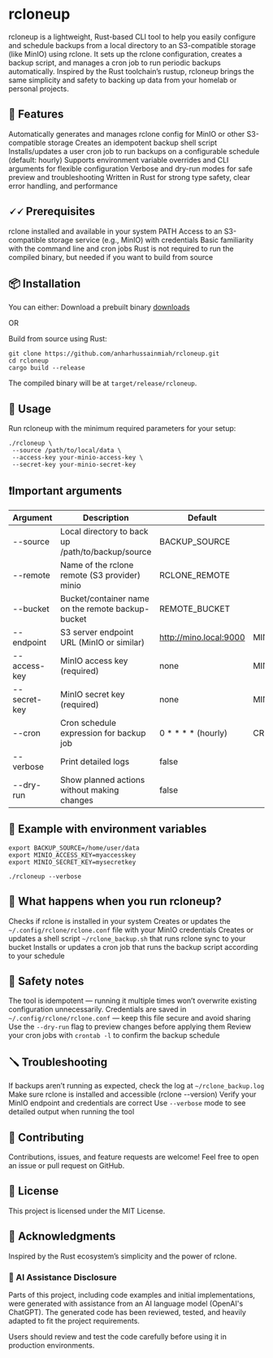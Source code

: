 # rcloneup

rcloneup is a lightweight, Rust-based CLI tool to help you easily configure and schedule backups from a local directory to an S3-compatible storage (like MinIO) using rclone. It sets up the rclone configuration, creates a backup script, and manages a cron job to run periodic backups automatically.
Inspired by the Rust toolchain’s rustup, rcloneup brings the same simplicity and safety to backing up data from your homelab or personal projects.

## 🚀 Features

Automatically generates and manages rclone config for MinIO or other S3-compatible storage
Creates an idempotent backup shell script
Installs/updates a user cron job to run backups on a configurable schedule (default: hourly)
Supports environment variable overrides and CLI arguments for flexible configuration
Verbose and dry-run modes for safe preview and troubleshooting
Written in Rust for strong type safety, clear error handling, and performance

## 🗸🗸 Prerequisites

rclone installed and available in your system PATH
Access to an S3-compatible storage service (e.g., MinIO) with credentials
Basic familiarity with the command line and cron jobs
Rust is not required to run the compiled binary, but needed if you want to build from source

## 📦 Installation

You can either:
Download a prebuilt binary [downloads](https://github.com/AnharHussainMiah/rcloneup/releases)

OR

Build from source using Rust:

```shell
git clone https://github.com/anharhussainmiah/rcloneup.git
cd rcloneup
cargo build --release
```

The compiled binary will be at `target/release/rcloneup`.

## 📖 Usage

Run rcloneup with the minimum required parameters for your setup:

```shell
./rcloneup \
 --source /path/to/local/data \
 --access-key your-minio-access-key \
 --secret-key your-minio-secret-key
```

## ❗Important arguments

| Argument     | Description                                       | Default                | Env Variable     |
| ------------ | ------------------------------------------------- | ---------------------- | ---------------- |
| --source     | Local directory to back up /path/to/backup/source | BACKUP_SOURCE          |                  |
| --remote     | Name of the rclone remote (S3 provider) minio     | RCLONE_REMOTE          |                  |
| --bucket     | Bucket/container name on the remote backup-bucket | REMOTE_BUCKET          |                  |
| --endpoint   | S3 server endpoint URL (MinIO or similar)         | http://mino.local:9000 | MINIO_ENDPOINT   |
| --access-key | MinIO access key (required)                       | none                   | MINIO_ACCESS_KEY |
| --secret-key | MinIO secret key (required)                       | none                   | MINIO_SECRET_KEY |
| --cron       | Cron schedule expression for backup job           | 0 \* \* \* \* (hourly) | CRON_SCHEDULE    |
| --verbose    | Print detailed logs                               | false                  |                  |
| --dry-run    | Show planned actions without making changes       | false                  |                  |

## 🧪 Example with environment variables

```shell
export BACKUP_SOURCE=/home/user/data
export MINIO_ACCESS_KEY=myaccesskey
export MINIO_SECRET_KEY=mysecretkey

./rcloneup --verbose
```

## 🤔 What happens when you run rcloneup?

Checks if rclone is installed in your system
Creates or updates the `~/.config/rclone/rclone.conf` file with your MinIO credentials
Creates or updates a shell script `~/rclone_backup.sh` that runs rclone sync to your bucket
Installs or updates a cron job that runs the backup script according to your schedule

## 🦺 Safety notes

The tool is idempotent — running it multiple times won’t overwrite existing configuration unnecessarily.
Credentials are saved in `~/.config/rclone/rclone.conf` — keep this file secure and avoid sharing
Use the `--dry-run` flag to preview changes before applying them
Review your cron jobs with `crontab -l` to confirm the backup schedule

## 🪛 Troubleshooting

If backups aren’t running as expected, check the log at `~/rclone_backup.log`
Make sure rclone is installed and accessible (rclone --version)
Verify your MinIO endpoint and credentials are correct
Use `--verbose` mode to see detailed output when running the tool

## 🔑 Contributing

Contributions, issues, and feature requests are welcome! Feel free to open an issue or pull request on GitHub.

## 🔑 License

This project is licensed under the MIT License.

## 👏 Acknowledgments

Inspired by the Rust ecosystem’s simplicity and the power of rclone.

### 🤖 AI Assistance Disclosure

Parts of this project, including code examples and initial implementations, were generated with assistance from an AI language model (OpenAI's ChatGPT). The generated code has been reviewed, tested, and heavily adapted to fit the project requirements.

Users should review and test the code carefully before using it in production environments.
